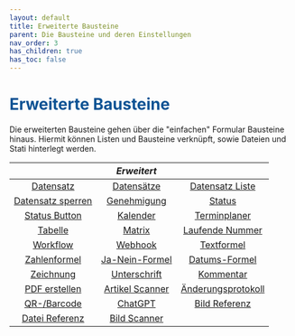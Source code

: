 ```yaml
---
layout: default
title: Erweiterte Bausteine
parent: Die Bausteine und deren Einstellungen
nav_order: 3
has_children: true
has_toc: false
---
```


# <span style="color:#0b5394">Erweiterte Bausteine</span>

Die erweiterten Bausteine gehen über die "einfachen" Formular Bausteine hinaus. Hiermit können Listen und
Bausteine verknüpft, sowie Dateien und Stati hinterlegt werden.

|                                                                                     |                                        _Erweitert_                                         |                                                                                        |
| :---------------------------------------------------------------------------------: | :----------------------------------------------------------------------------------------: | :------------------------------------------------------------------------------------: |
|      [Datensatz](/docs/record-spec-settings/grand-child-expanded/record.html)       |         [Datensätze](/docs/record-spec-settings/grand-child-expanded/records.html)         |  [Datensatz Liste](/docs/record-spec-settings/grand-child-expanded/record-list.html)   |
|   [Datensatz sperren](/docs/record-spec-settings/grand-child-expanded/lock.html)    |        [Genehmigung](/docs/record-spec-settings/grand-child-expanded/approval.html)        |         [Status](/docs/record-spec-settings/grand-child-expanded/status.html)          |
| [Status Button](/docs/record-spec-settings/grand-child-expanded/button-status.html) |         [Kalender](/docs/record-spec-settings/grand-child-expanded/calender.html)          |     [Terminplaner](/docs/record-spec-settings/grand-child-expanded/scheduler.html)     |
|        [Tabelle](/docs/record-spec-settings/grand-child-expanded/table.html)        |           [Matrix](/docs/record-spec-settings/grand-child-expanded/matrix.html)            | [Laufende Nummer](/docs/record-spec-settings/grand-child-expanded/rolling-number.html) |
|      [Workflow](/docs/record-spec-settings/grand-child-expanded/workflow.html)      |          [Webhook](/docs/record-spec-settings/grand-child-expanded/webhook.html)           |    [Textformel](/docs/record-spec-settings/grand-child-expanded/textformular.html)     |
| [Zahlenformel](/docs/record-spec-settings/grand-child-expanded/numberformular.html) |    [Ja-Nein-Formel](/docs/record-spec-settings/grand-child-expanded/boolformular.html)     |   [Datums-Formel](/docs/record-spec-settings/grand-child-expanded/dateformular.html)   |
|      [Zeichnung](/docs/record-spec-settings/grand-child-expanded/drawing.html)      |       [Unterschrift](/docs/record-spec-settings/grand-child-expanded/signature.html)       |       [Kommentar](/docs/record-spec-settings/grand-child-expanded/comment.html)        |
|  [PDF erstellen](/docs/record-spec-settings/grand-child-expanded/create-pdf.html)   | [Artikel Scanner](/docs/record-spec-settings/grand-child-expanded/article%20scanner.html)  | [Änderungsprotokoll](/docs/record-spec-settings/grand-child-expanded/change-log.html)  |
|   [QR-/Barcode](/docs/record-spec-settings/grand-child-expanded/qr-barcode.html)    |          [ChatGPT](/docs/record-spec-settings/grand-child-expanded/chatgpt.html)           |    [Bild Referenz](/docs/record-spec-settings/grand-child-expanded/image-link.html)    |
|  [Datei Referenz](/docs/record-spec-settings/grand-child-expanded/file-link.html)   | [Bild Scanner](/docs/record-spec-settings/grand-child-expanded/chatgpt-image-scanner.html) |
